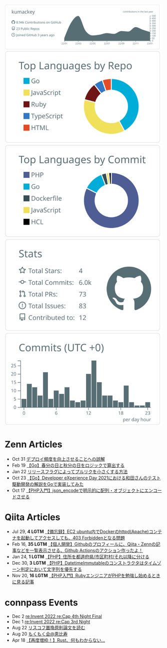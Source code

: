 [![](https://raw.githubusercontent.com/kumackey/kumackey/main/profile-summary-card-output/default/0-profile-details.svg)](https://github.com/vn7n24fzkq/github-profile-summary-cards)
[![](https://raw.githubusercontent.com/kumackey/kumackey/main/profile-summary-card-output/default/1-repos-per-language.svg)](https://github.com/vn7n24fzkq/github-profile-summary-cards) [![](https://raw.githubusercontent.com/kumackey/kumackey/main/profile-summary-card-output/default/2-most-commit-language.svg)](https://github.com/vn7n24fzkq/github-profile-summary-cards)
[![](https://raw.githubusercontent.com/kumackey/kumackey/main/profile-summary-card-output/default/3-stats.svg)](https://github.com/vn7n24fzkq/github-profile-summary-cards) [![](https://raw.githubusercontent.com/kumackey/kumackey/main/profile-summary-card-output/default/4-productive-time.svg)](https://github.com/vn7n24fzkq/github-profile-summary-cards)

# Zenn Articles

<!-- profile updater begin: zenn -->
- Oct 31 [デプロイ頻度を向上させることへの誤解](https://zenn.dev/kumackey/articles/d20221029-a38eb4bebc3272)
- Feb 19 [【Go】春分の日と秋分の日をロジックで算出する](https://zenn.dev/kumackey/articles/d20220219-21c9a5e8b8603a)
- Jan 22 [リリースフラグによってプルリクを小さくする方法](https://zenn.dev/kumackey/articles/d20220120-98f77cad115deb)
- Oct 23 [【Go】Developer eXperience Day 2021における和田さんのテスト駆動開発の解説をGoで実装してみた](https://zenn.dev/kumackey/articles/a9dc6ab95780d0)
- Oct 17 [【PHP入門】json_encodeで明示的に配列・オブジェクトにエンコードさせる](https://zenn.dev/kumackey/articles/06b87040c5374d)
<!-- profile updater end: zenn -->

# Qiita Articles

<!-- profile updater begin: qiita -->
- Jul 29, **4 LGTM** [【備忘録】EC2 ubuntu内でDockerのhttpd(Apache)コンテナを起動してアクセスしても、403 Forbiddenとなる問題](https://qiita.com/kumackey/items/6ee8ad390c448e81c329)
- Feb 16, **35 LGTM** [【個人開発】Githubのプロフィールに、Qiita・Zennの記事などを一覧表示させる、Github Actionsのアクション作ったよ！](https://qiita.com/kumackey/items/5bf3dec679f6888d9d4b)
- Jan 24, **1 LGTM** [【PHP】住所を都道府県/市区町村/それ以降に分ける](https://qiita.com/kumackey/items/caa6d4f5eb3370ef59f4)
- Dec 30, **3 LGTM** [【PHP】DatetimeImmutableのコンストラクタはタイムゾーン判定において文字列を優先する](https://qiita.com/kumackey/items/e49aeb89f5eced4cdbfa)
- Nov 20, **16 LGTM** [【PHP入門】RubyエンジニアがPHPを勉強し始めるときに見る記事](https://qiita.com/kumackey/items/352ce983362d186773be)
<!-- profile updater end: qiita -->

# connpass Events

<!-- profile updater begin: connpass -->
- Dec 2 [re:Invent 2022 re:Cap 4th Night Final](https://awsbasics.connpass.com/event/265647/)
- Dec 1 [re:Invent 2022 re:Cap 3rd Night](https://awsbasics.connpass.com/event/265646/)
- Aug 22 [リスコフ置換原則論文を読む](https://architect-club.connpass.com/event/257617/)
- Aug 20 [もくもく会@恵比寿](https://techmokmok.connpass.com/event/257516/)
- Apr 18 [【再度増枠！】Rust、何もわからない…](https://estie.connpass.com/event/243724/)
<!-- profile updater end: connpass -->
